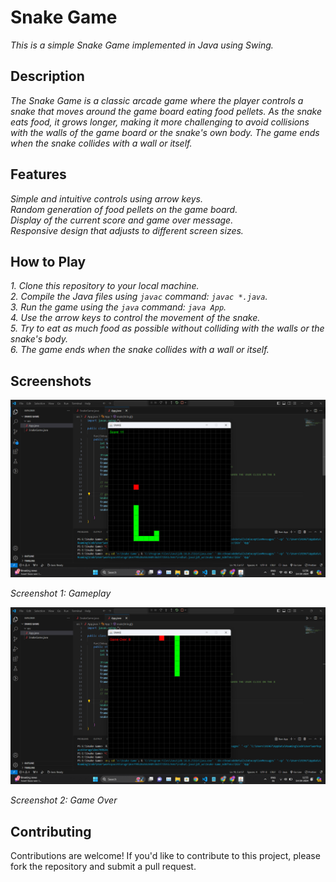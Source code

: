 # Snake Game

*This is a simple Snake Game implemented in Java using Swing.*

## Description

*The Snake Game is a classic arcade game where the player controls a snake that moves around the game board eating food pellets. As the snake eats food, it grows longer, making it more challenging to avoid collisions with the walls of the game board or the snake's own body. The game ends when the snake collides with a wall or itself.*

## Features

*Simple and intuitive controls using arrow keys.<br>
Random generation of food pellets on the game board.<br>
Display of the current score and game over message.<br>
Responsive design that adjusts to different screen sizes.*

## How to Play

*1. Clone this repository to your local machine. <br>
2. Compile the Java files using `javac` command: `javac *.java`. <br>
3. Run the game using the `java` command: `java App`. <br>
4. Use the arrow keys to control the movement of the snake. <br>
5. Try to eat as much food as possible without colliding with the walls or the snake's body. <br>
6. The game ends when the snake collides with a wall or itself.* 

## Screenshots

<img src="Screenshot 1.png" alt= "screenshot 1">

*Screenshot 1: Gameplay*

<img src="Screenshot 2.png" alt= "screenshot 1">

*Screenshot 2: Game Over*

## Contributing

Contributions are welcome! If you'd like to contribute to this project, please fork the repository and submit a pull request.
